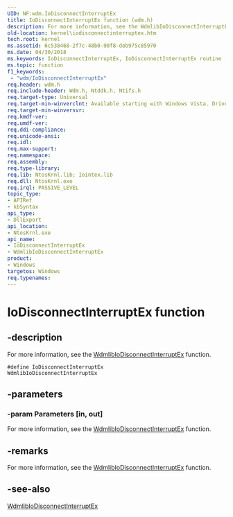 ```yaml
---
UID: NF:wdm.IoDisconnectInterruptEx
title: IoDisconnectInterruptEx function (wdm.h)
description: For more information, see the WdmlibIoDisconnectInterruptEx function.#define IoDisconnectInterruptEx WdmlibIoDisconnectInterruptEx
old-location: kernel\iodisconnectinterruptex.htm
tech.root: kernel
ms.assetid: 6c538468-2f7c-48b0-90f8-deb975c85970
ms.date: 04/30/2018
ms.keywords: IoDisconnectInterruptEx, IoDisconnectInterruptEx routine [Kernel-Mode Driver Architecture], WdmlibIoDisconnectInterruptEx, k104_3bfae096-0af6-4f61-ae4b-4c83e748b071.xml, kernel.iodisconnectinterruptex, wdm/IoDisconnectInterruptEx, wdm/WdmlibIoDisconnectInterruptEx
ms.topic: function
f1_keywords:
 - "wdm/IoDisconnectInterruptEx"
req.header: wdm.h
req.include-header: Wdm.h, Ntddk.h, Ntifs.h
req.target-type: Universal
req.target-min-winverclnt: Available starting with Windows Vista. Drivers that must also work Microsoft Windows 2000, Windows XP, or Windows Server 2003 can instead link to Iointex.lib to use the routine.
req.target-min-winversvr: 
req.kmdf-ver: 
req.umdf-ver: 
req.ddi-compliance: 
req.unicode-ansi: 
req.idl: 
req.max-support: 
req.namespace: 
req.assembly: 
req.type-library: 
req.lib: NtosKrnl.lib; Iointex.lib
req.dll: NtosKrnl.exe
req.irql: PASSIVE_LEVEL
topic_type:
- APIRef
- kbSyntax
api_type:
- DllExport
api_location:
- NtosKrnl.exe
api_name:
- IoDisconnectInterruptEx
- WdmlibIoDisconnectInterruptEx
product:
- Windows
targetos: Windows
req.typenames: 
---
```


# IoDisconnectInterruptEx function


## -description


For more information, see the <a href="https://docs.microsoft.com/windows-hardware/drivers/ddi/iointex/nf-iointex-wdmlibiodisconnectinterruptex">WdmlibIoDisconnectInterruptEx</a> function.

<code>#define IoDisconnectInterruptEx WdmlibIoDisconnectInterruptEx</code>


## -parameters




### -param Parameters [in, out]

For more information, see the <a href="https://docs.microsoft.com/windows-hardware/drivers/ddi/iointex/nf-iointex-wdmlibiodisconnectinterruptex">WdmlibIoDisconnectInterruptEx</a> function.


## -remarks



For more information, see the <a href="https://docs.microsoft.com/windows-hardware/drivers/ddi/iointex/nf-iointex-wdmlibiodisconnectinterruptex">WdmlibIoDisconnectInterruptEx</a> function.




## -see-also




<a href="https://docs.microsoft.com/windows-hardware/drivers/ddi/iointex/nf-iointex-wdmlibiodisconnectinterruptex">WdmlibIoDisconnectInterruptEx</a>
 

 

